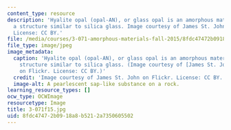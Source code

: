 ```yaml
---
content_type: resource
description: 'Hyalite opal (opal-AN), or glass opal is an amorphous material with
  a structure similar to silica glass. Image courtesy of James St. John on Flickr.
  License: CC BY.'
file: /media/courses/3-071-amorphous-materials-fall-2015/8fdc47472b0918a8b5212a7350605502_3-071f15.jpg
file_type: image/jpeg
image_metadata:
  caption: 'Hyalite opal (opal-AN), or glass opal is an amorphous material with a
    structure similar to silica glass. (Image courtesy of [James St. John](https://www.flickr.com/photos/jsjgeology/15143283742/)
    on Flickr. License: CC BY.)'
  credit: 'Image courtesy of James St. John on Flickr. License: CC BY.'
  image-alt: A pearlescent sap-like substance on a rock.
learning_resource_types: []
ocw_type: OCWImage
resourcetype: Image
title: 3-071f15.jpg
uid: 8fdc4747-2b09-18a8-b521-2a7350605502
---
```

